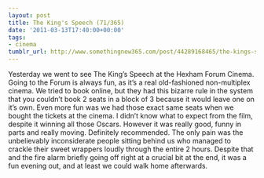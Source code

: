 ```yaml
---
layout: post
title: The King's Speech (71/365)
date: '2011-03-13T17:40:00+00:00'
tags:
- cinema
tumblr_url: http://www.somethingnew365.com/post/44289168465/the-kings-speech-71365
---
```

Yesterday we went to see The King’s Speech at the Hexham Forum Cinema.
Going to the Forum is always fun, as it’s a real old-fashioned non-multiplex cinema. We tried to book online, but they had this bizarre rule in the system that you couldn’t book 2 seats in a block of 3 because it would leave one on it’s own. Even more fun was we had those exact same seats when we bought the tickets at the cinema.
I didn’t know what to expect from the film, despite it winning all those Oscars. However it was really good, funny in parts and really moving. Definitely recommended.
The only pain was the unbelievably inconsiderate people sitting behind us who managed to crackle their sweet wrappers loudly through the entire 2 hours. Despite that and the fire alarm briefly going off right at a crucial bit at the end, it was a fun evening out, and at least we could walk home afterwards.
